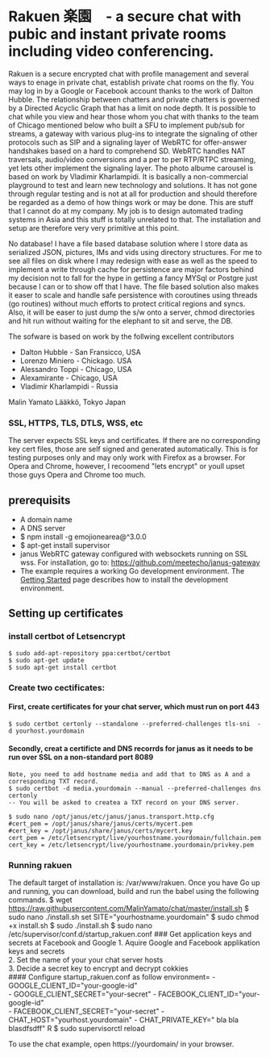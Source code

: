 # Rakuen 楽園　- a secure chat with pubic and instant private rooms including video conferencing.
Rakuen is a secure encrypted chat with profile management and several ways to enage in private chat, establish private chat rooms on the fly.
You may log in by a Google or Facebook account thanks to the work of Dalton Hubble. The relationship between chatters and private chatters 
is governed by a Directed Acyclic Graph that has a limit on node depth. It is possible to chat while you view and hear those whom you chat with
thanks to the team of Chicago mentioned below who built a SFU to implement pub/sub for streams, a gateway with various plug-ins to integrate the 
signaling of other protocols such as SIP and a signaling layer of WebRTC for offer-answer handshakes based on a hard to comprehend SD. WebRTC 
handles NAT traversals, audio/video conversions and a per to per RTP/RTPC streaming, yet lets other implement the signaling layer. The photo albume 
carousel is based on work by Vladimir Kharlampidi.
It is basically a non-commercial playground to test and learn new technology and solutions. It has not gone through regular testing and is not at all for 
production and should therefore be regarded as a demo of how things work or may be done. This are stuff that I cannot do at my company. My job is to design 
automated trading systems in Asia and this stuff is totally unrelated to that. The installation and setup are therefore very very primitive at this point.
 
No database! I have a file based database solution where I store data as serialized JSON, pictures, IMs and vids using directory structures. For me to see 
 all files on disk where I may redesign with ease as well as the speed to implement a write through cache for persistence are major factors behind
  my decision not to fall for the hype in getting a fancy MYSql or Postgre just because I can or to show off that I have. The file based solution 
  also makes it easer to scale and handle safe persistence with coroutines using threads (go routines) without much efforts to protect critical 
  regions and syncs. Also, it will be easer to just dump the s/w onto a server, chmod directories and hit run without waiting for the elephant to sit and serve, 
  the DB. 

The sofware is based on work by the follwing excellent contributors 
   - Dalton Hubble  - San Fransicco, USA
   - Lorenzo Miniero  - Chickago. USA   
   - Alessandro Toppi - Chicago, USA
   - Alexamirante  -    Chicago, USA
   - Vladimir Kharlampidi - Russia
   
   Malin Yamato Lääkkö, Tokyo Japan

### SSL, HTTPS, TLS, DTLS, WSS, etc 
The server expects SSL keys and certificates. If there are no corresponding key cert files, those are self signed and generated automatically. 
This is for testing purposes only and may only work with Firefox as a browser. For Opera and Chrome, however,  I recoomend "lets encrypt" or 
youll upset those guys Opera and Chrome too much. 

## prerequisits
- A domain name
- A DNS server
- $ npm install -g emojionearea@^3.0.0
- $ apt-get install supervisor
- janus WebRTC gateway configured with websockets running on SSL wss.
  For installation, go to: https://github.com/meetecho/janus-gateway
- The example requires a working Go development environment. The [Getting
Started](http://golang.org/doc/install) page describes how to install the development environment.

## Setting up certificates

### install certbot of Letsencrypt
    $ sudo add-apt-repository ppa:certbot/certbot
    $ sudo apt-get update
    $ sudo apt-get install certbot

### Create two cectificates:

#### First, create certificates for your chat server, which must run on port 443
    $ sudo certbot certonly --standalone --preferred-challenges tls-sni  -d yourhost.yourdomain

#### Secondly, creat a certificte and DNS recorrds for janus as it needs to be run over SSL on a non-standard port 8089
    Note, you need to add hostname media and add that to DNS as A and a corresponding TXT record.
    $ sudo certbot -d media.yourdomain --manual --preferred-challenges dns certonly
    -- You will be asked to createa a TXT record on your DNS server.

    $ sudo nano /opt/janus/etc/janus/janus.transport.http.cfg
    #cert_pem = /opt/janus/share/janus/certs/mycert.pem
    #cert_key = /opt/janus/share/janus/certs/mycert.key
    cert_pem = /etc/letsencrypt/live/yourhostname.yourdomain/fullchain.pem
    cert_key = /etc/letsencrypt/live/yourhostname.yourdomain/privkey.pem

### Running rakuen

The default target of installation is: /var/www/rakuen.
Once you have Go up and running, you can download, build and run the babel
using the following commands.
    $ wget https://raw.githubusercontent.com/MalinYamato/chat/master/install.sh
    $ sudo nano ./install.sh
        set SITE="yourhostname.yourdomain"
    $ sudo chmod +x install.sh
    $ sudo ./install.sh
    $ sudo nano /etc/supervisor/conf.d/startup_rakuen.conf
        ### Get application keys and secrets at Facebook and Google
        1. Aquire Google and Facebook applikation keys and secrets <br>
        2. Set the name of your your chat server hosts <br>
        3. Decide a secret key to encrypt and decrypt cokkies <br>
        #### Configure startup_rakuen.conf as follow
            environment=
                - GOOGLE_CLIENT_ID="your-google-id" <br>
                - GOOGLE_CLIENT_SECRET="your-secret"
                - FACEBOOK_CLIENT_ID="your-google-id" <br>
                - FACEBOOK_CLIENT_SECRET="your-secret"
                - CHAT_HOST="yourhost.yourdomain"
                - CHAT_PRIVATE_KEY=" bla bla blasdfsdff" R
    $ sudo supervisorctl reload


To use the chat example, open https://yourdomain/ in your browser. <br>

